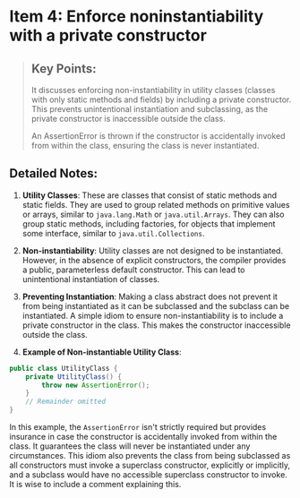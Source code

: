 # Item 4: Enforce noninstantiability with a private constructor
> ## Key Points:
> It discusses enforcing non-instantiability in utility classes (classes with only static methods and fields) by including a private constructor. This prevents unintentional instantiation and subclassing, as the private constructor is inaccessible outside the class.
>
> An AssertionError is thrown if the constructor is accidentally invoked from within the class, ensuring the class is never instantiated.
>
## Detailed Notes:

1. **Utility Classes**: These are classes that consist of static methods and static fields. They are used to group related methods on primitive values or arrays, similar to `java.lang.Math` or `java.util.Arrays`. They can also group static methods, including factories, for objects that implement some interface, similar to `java.util.Collections`.

2. **Non-instantiability**: Utility classes are not designed to be instantiated. However, in the absence of explicit constructors, the compiler provides a public, parameterless default constructor. This can lead to unintentional instantiation of classes.

3. **Preventing Instantiation**: Making a class abstract does not prevent it from being instantiated as it can be subclassed and the subclass can be instantiated. A simple idiom to ensure non-instantiability is to include a private constructor in the class. This makes the constructor inaccessible outside the class.

4. **Example of Non-instantiable Utility Class**:
```java
public class UtilityClass {
    private UtilityClass() {
        throw new AssertionError();
    }
    // Remainder omitted
}
```
In this example, the `AssertionError` isn't strictly required but provides insurance in case the constructor is accidentally invoked from within the class. It guarantees the class will never be instantiated under any circumstances. This idiom also prevents the class from being subclassed as all constructors must invoke a superclass constructor, explicitly or implicitly, and a subclass would have no accessible superclass constructor to invoke. It is wise to include a comment explaining this.
